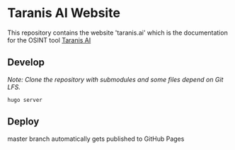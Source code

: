 # Taranis AI Website

This repository contains the website 'taranis.ai' which is the documentation for the OSINT tool [Taranis AI](https://github.com/taranis-ai/taranis-ai)


## Develop
*Note: Clone the repository with submodules and some files depend on Git LFS.* 

```
hugo server
```

## Deploy

master branch automatically gets published to GitHub Pages

